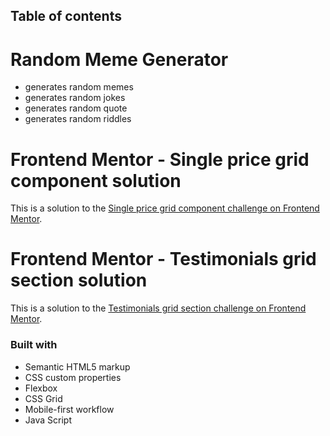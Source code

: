 ## Table of contents

  # Random Meme Generator
  
   - generates random memes
   - generates random jokes
   - generates random quote
   - generates random riddles
    
  # Frontend Mentor - Single price grid component solution

This is a solution to the [Single price grid component challenge on Frontend Mentor](https://www.frontendmentor.io/challenges/single-price-grid-component-5ce41129d0ff452fec5abbbc). 

  # Frontend Mentor - Testimonials grid section solution

This is a solution to the [Testimonials grid section challenge on Frontend Mentor](https://www.frontendmentor.io/challenges/testimonials-grid-section-Nnw6J7Un7). 

### Built with

- Semantic HTML5 markup
- CSS custom properties
- Flexbox
- CSS Grid
- Mobile-first workflow
- Java Script

